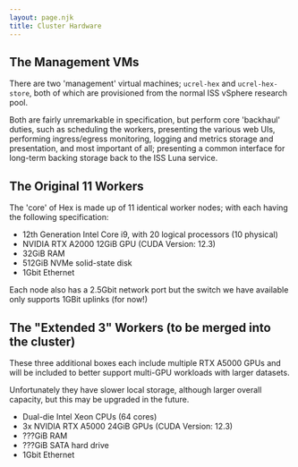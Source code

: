 ```yaml
---
layout: page.njk
title: Cluster Hardware
---
```


## The Management VMs

There are two 'management' virtual machines; `ucrel-hex` and `ucrel-hex-store`, both of which are provisioned from the normal ISS vSphere research pool.

Both are fairly unremarkable in specification, but perform core 'backhaul' duties, such as scheduling the workers, presenting the various web UIs, performing ingress/egress monitoring, logging and metrics storage and presentation, and most important of all; presenting a common interface for long-term backing storage back to the ISS Luna service.

## The Original 11 Workers

The 'core' of Hex is made up of 11 identical worker nodes; with each having the following specification:

- 12th Generation Intel Core i9, with 20 logical processors (10 physical)
- NVIDIA RTX A2000 12GiB GPU (CUDA Version: 12.3)
- 32GiB RAM
- 512GiB NVMe solid-state disk
- 1Gbit Ethernet

Each node also has a 2.5Gbit network port but the switch we have available only supports 1GBit uplinks (for now!)


## The "Extended 3" Workers (to be merged into the cluster)

These three additional boxes each include multiple RTX A5000 GPUs and will be included to better support multi-GPU workloads with larger datasets.

Unfortunately they have slower local storage, although larger overall capacity, but this may be upgraded in the future.

- Dual-die Intel Xeon CPUs (64 cores)
- 3x NVIDIA RTX A5000 24GiB GPUs (CUDA Version: 12.3)
- ???GiB RAM
- ???GiB SATA hard drive
- 1Gbit Ethernet